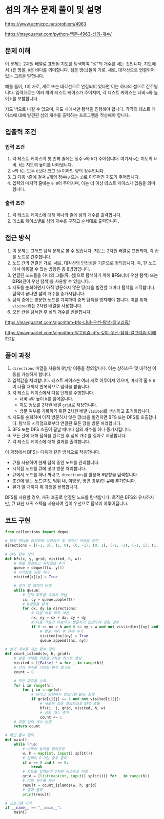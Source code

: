 # 섬의 개수 문제 풀이 및 설명

<https://www.acmicpc.net/problem/4963>

<https://mayquartet.com/python-백준-4963-섬의-개수/>

## 문제 이해

이 문제는 2차원 배열로 표현된 지도를 탐색하여 "섬"의 개수를 세는 것입니다. 지도에서 `1`은 땅을, `0`은 바다를 의미합니다. 섬은 땅(`1`)들이 가로, 세로, 대각선으로 연결되어 있는 그룹을 말합니다.

예를 들어, `1`이 가로, 세로 또는 대각선으로 연결되어 있다면 이는 하나의 섬으로 간주됩니다. 입력으로는 여러 개의 테스트 케이스가 주어지며, 각 테스트 케이스는 너비 `w`와 높이 `h`를 포함합니다.

지도 밖으로 나갈 수 없으며, 지도 내에서만 탐색을 진행해야 합니다. 각각의 테스트 케이스에 대해 발견된 섬의 개수를 출력하는 프로그램을 작성해야 합니다.

## 입출력 조건

### 입력 조건

1. 각 테스트 케이스의 첫 번째 줄에는 정수 `w`와 `h`가 주어집니다. 여기서 `w`는 지도의 너비, `h`는 지도의 높이를 나타냅니다.
2. `w`와 `h`는 모두 `0`보다 크고 `50` 이하인 양의 정수입니다.
3. 그 다음 `h`줄에 걸쳐 `w`개의 정수(`0` 또는 `1`)로 이루어진 지도가 주어집니다.
4. 입력의 마지막 줄에는 `0 0`이 주어지며, 이는 더 이상 테스트 케이스가 없음을 의미합니다.

### 출력 조건

1. 각 테스트 케이스에 대해 하나의 줄에 섬의 개수를 출력합니다.
2. 테스트 케이스별로 섬의 개수를 구하고 순서대로 출력합니다.

## 접근 방식

1. 이 문제는 그래프 탐색 문제로 볼 수 있습니다. 지도는 2차원 배열로 표현되며, 각 칸을 노드로 간주합니다.
2. 노드 간의 연결은 가로, 세로, 대각선의 인접성을 기준으로 정의됩니다. 즉, 한 노드에서 이동할 수 있는 방향은 총 8방향입니다.
3. 연결된 노드들을 하나의 그룹(즉, 섬)으로 탐색하기 위해 **BFS**(너비 우선 탐색) 또는 **DFS**(깊이 우선 탐색)를 사용할 수 있습니다.
4. 지도를 순회하면서 아직 방문하지 않은 땅(`1`)을 발견할 때마다 탐색을 시작합니다. 탐색이 끝나면 섬의 개수를 증가시킵니다.
5. 탐색 중에는 방문한 노드를 기록하여 중복 탐색을 방지해야 합니다. 이를 위해 `visited`라는 2차원 배열을 사용합니다.
6. 모든 칸을 탐색한 후 섬의 개수를 반환합니다.

<https://mayquartet.com/algorithm-bfs-너비-우선-탐색-알고리즘/>

<https://mayquartet.com/algorithm-알고리즘-dfs-깊이-우선-탐색-알고리즘-이해하기/>

## 풀이 과정

1. `directions` 배열을 사용해 8방향 이동을 정의합니다. 이는 상하좌우 및 대각선 이동을 가능하게 합니다.
2. 입력값을 처리합니다. 테스트 케이스는 여러 개로 이루어져 있으며, 마지막 줄 `0 0`이 나올 때까지 반복적으로 입력을 받습니다.
3. 각 테스트 케이스에서 다음 단계를 수행합니다.
   - 너비 `w`와 높이 `h`를 읽어옵니다.
   - 지도 정보를 2차원 배열 `grid`로 저장합니다.
   - 방문 여부를 기록하기 위한 2차원 배열 `visited`를 생성하고 초기화합니다.
4. 지도를 순회하며 아직 방문하지 않은 땅(`1`)을 발견하면 BFS 또는 DFS를 호출합니다. 탐색의 시작점으로부터 연결된 모든 땅을 방문 처리합니다.
5. BFS 또는 DFS 호출이 끝날 때마다 섬의 개수를 하나 증가시킵니다.
6. 모든 칸에 대해 탐색을 완료한 후 섬의 개수를 결과로 저장합니다.
7. 각 테스트 케이스에 대해 결과를 출력합니다.

이 과정에서 BFS는 다음과 같은 방식으로 작동합니다.

- 큐를 사용하여 현재 탐색 중인 노드를 관리합니다.
- 시작점 노드를 큐에 넣고 방문 처리합니다.
- 큐에서 노드를 하나 꺼내고, `directions`를 활용해 8방향을 탐색합니다.
- 조건에 맞는 노드(지도 범위 내, 미방문, 땅인 경우)만 큐에 추가합니다.
- 큐가 빌 때까지 위 과정을 반복합니다.

DFS를 사용할 경우, 재귀 호출로 연결된 노드를 탐색합니다. 로직은 BFS와 유사하지만, 큐 대신 재귀 스택을 사용하여 깊이 우선으로 탐색이 이루어집니다.

## 코드 구현

```python
from collections import deque

# 방향 벡터를 정의하여 상하좌우 및 대각선 이동을 표현
directions = [(-1, 0), (1, 0), (0, -1), (0, 1), (-1, -1), (-1, 1), (1, -1), (1, 1)]

# BFS 함수 정의
def bfs(x, y, grid, visited, h, w):
    # 큐를 생성하고 시작점을 추가
    queue = deque([(x, y)])
    # 시작점을 방문 처리
    visited[x][y] = True

    # 큐가 빌 때까지 반복
    while queue:
        # 현재 좌표를 큐에서 꺼냄
        cx, cy = queue.popleft()
        # 8방향을 탐색
        for dx, dy in directions:
            # 다음 이동 좌표 계산
            nx, ny = cx + dx, cy + dy
            # 다음 좌표가 유효하고 방문하지 않았으며 땅일 경우
            if 0 <= nx < h and 0 <= ny < w and not visited[nx][ny] and grid[nx][ny] == 1:
                # 방문 처리 후 큐에 추가
                visited[nx][ny] = True
                queue.append((nx, ny))

# 섬의 개수를 세는 함수 정의
def count_islands(w, h, grid):
    # 방문 여부를 저장할 2차원 리스트 생성
    visited = [[False] * w for _ in range(h)]
    # 섬의 개수를 저장할 변수 초기화
    count = 0

    # 모든 좌표를 순회
    for i in range(h):
        for j in range(w):
            # 땅이고 방문하지 않았다면 BFS 실행
            if grid[i][j] == 1 and not visited[i][j]:
                # 새로운 섬을 찾았으므로 BFS 호출
                bfs(i, j, grid, visited, h, w)
                # 섬의 개수 증가
                count += 1
    # 최종 섬의 개수 반환
    return count

# 메인 함수 정의
def main():
    while True:
        # 너비와 높이를 입력받음
        w, h = map(int, input().split())
        # 입력이 0 0인 경우 종료
        if w == 0 and h == 0:
            break
        # 지도를 입력받아 2차원 리스트로 저장
        grid = [list(map(int, input().split())) for _ in range(h)]
        # 섬의 개수를 계산
        result = count_islands(w, h, grid)
        # 결과 출력
        print(result)

# 프로그램 시작
if __name__ == "__main__":
    main()
```
